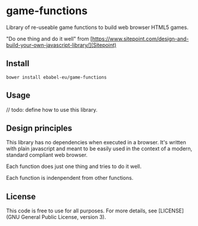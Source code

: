 # game-functions
Library of re-useable game functions to build web browser HTML5 games.

"Do one thing and do it well" from [https://www.sitepoint.com/design-and-build-your-own-javascript-library/](Sitepoint)

## Install
```
bower install ebabel-eu/game-functions
```

## Usage
// todo: define how to use this library.

## Design principles
This library has no dependencies when executed in a browser. It's written with plain javascript and meant to be easily used in the context of a modern, standard compliant web browser.

Each function does just one thing and tries to do it well. 

Each function is indenpendent from other functions.

## License
This code is free to use for all purposes. For more details, see [LICENSE](GNU General Public License, version 3).